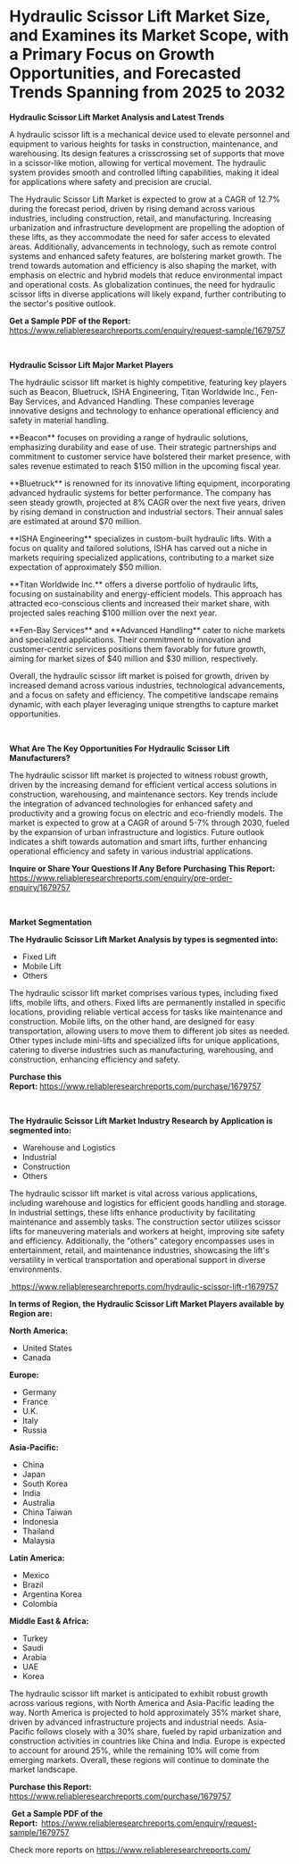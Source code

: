 <p><h1>Hydraulic Scissor Lift Market Size, and Examines its Market Scope, with a Primary Focus on Growth Opportunities, and Forecasted Trends Spanning from 2025 to 2032</h1></p><p><strong>Hydraulic Scissor Lift Market Analysis and Latest Trends</strong></p>
<p><p>A hydraulic scissor lift is a mechanical device used to elevate personnel and equipment to various heights for tasks in construction, maintenance, and warehousing. Its design features a crisscrossing set of supports that move in a scissor-like motion, allowing for vertical movement. The hydraulic system provides smooth and controlled lifting capabilities, making it ideal for applications where safety and precision are crucial.</p><p>The Hydraulic Scissor Lift Market is expected to grow at a CAGR of 12.7% during the forecast period, driven by rising demand across various industries, including construction, retail, and manufacturing. Increasing urbanization and infrastructure development are propelling the adoption of these lifts, as they accommodate the need for safer access to elevated areas. Additionally, advancements in technology, such as remote control systems and enhanced safety features, are bolstering market growth. The trend towards automation and efficiency is also shaping the market, with emphasis on electric and hybrid models that reduce environmental impact and operational costs. As globalization continues, the need for hydraulic scissor lifts in diverse applications will likely expand, further contributing to the sector's positive outlook.</p></p>
<p><strong>Get a Sample PDF of the Report:&nbsp;</strong> <a href="https://www.reliableresearchreports.com/enquiry/request-sample/1679757?utm_campaign=2098&utm_medium=2&utm_source=Github&utm_content=ia&utm_term=17022025&utm_id=hydraulic-scissor-lift">https://www.reliableresearchreports.com/enquiry/request-sample/1679757</a></p>
<p>&nbsp;</p>
<p><strong>Hydraulic Scissor Lift Major Market Players</strong></p>
<p><p>The hydraulic scissor lift market is highly competitive, featuring key players such as Beacon, Bluetruck, ISHA Engineering, Titan Worldwide Inc., Fen-Bay Services, and Advanced Handling. These companies leverage innovative designs and technology to enhance operational efficiency and safety in material handling.</p><p>**Beacon** focuses on providing a range of hydraulic solutions, emphasizing durability and ease of use. Their strategic partnerships and commitment to customer service have bolstered their market presence, with sales revenue estimated to reach $150 million in the upcoming fiscal year.</p><p>**Bluetruck** is renowned for its innovative lifting equipment, incorporating advanced hydraulic systems for better performance. The company has seen steady growth, projected at 8% CAGR over the next five years, driven by rising demand in construction and industrial sectors. Their annual sales are estimated at around $70 million.</p><p>**ISHA Engineering** specializes in custom-built hydraulic lifts. With a focus on quality and tailored solutions, ISHA has carved out a niche in markets requiring specialized applications, contributing to a market size expectation of approximately $50 million.</p><p>**Titan Worldwide Inc.** offers a diverse portfolio of hydraulic lifts, focusing on sustainability and energy-efficient models. This approach has attracted eco-conscious clients and increased their market share, with projected sales reaching $100 million over the next year.</p><p>**Fen-Bay Services** and **Advanced Handling** cater to niche markets and specialized applications. Their commitment to innovation and customer-centric services positions them favorably for future growth, aiming for market sizes of $40 million and $30 million, respectively.</p><p>Overall, the hydraulic scissor lift market is poised for growth, driven by increased demand across various industries, technological advancements, and a focus on safety and efficiency. The competitive landscape remains dynamic, with each player leveraging unique strengths to capture market opportunities.</p></p>
<p>&nbsp;</p>
<p><strong>What Are The Key Opportunities For Hydraulic Scissor Lift Manufacturers?</strong></p>
<p><p>The hydraulic scissor lift market is projected to witness robust growth, driven by the increasing demand for efficient vertical access solutions in construction, warehousing, and maintenance sectors. Key trends include the integration of advanced technologies for enhanced safety and productivity and a growing focus on electric and eco-friendly models. The market is expected to grow at a CAGR of around 5-7% through 2030, fueled by the expansion of urban infrastructure and logistics. Future outlook indicates a shift towards automation and smart lifts, further enhancing operational efficiency and safety in various industrial applications.</p></p>
<p><strong>Inquire or Share Your Questions If Any Before Purchasing This Report:</strong> <a href="https://www.reliableresearchreports.com/enquiry/pre-order-enquiry/1679757?utm_campaign=2098&utm_medium=2&utm_source=Github&utm_content=ia&utm_term=17022025&utm_id=hydraulic-scissor-lift">https://www.reliableresearchreports.com/enquiry/pre-order-enquiry/1679757</a></p>
<p>&nbsp;</p>
<p><strong>Market Segmentation</strong></p>
<p><strong>The Hydraulic Scissor Lift Market Analysis by types is segmented into:</strong></p>
<p><ul><li>Fixed Lift</li><li>Mobile Lift</li><li>Others</li></ul></p>
<p><p>The hydraulic scissor lift market comprises various types, including fixed lifts, mobile lifts, and others. Fixed lifts are permanently installed in specific locations, providing reliable vertical access for tasks like maintenance and construction. Mobile lifts, on the other hand, are designed for easy transportation, allowing users to move them to different job sites as needed. Other types include mini-lifts and specialized lifts for unique applications, catering to diverse industries such as manufacturing, warehousing, and construction, enhancing efficiency and safety.</p></p>
<p><strong>Purchase this Report:&nbsp;</strong><a href="https://www.reliableresearchreports.com/purchase/1679757?utm_campaign=2098&utm_medium=2&utm_source=Github&utm_content=ia&utm_term=17022025&utm_id=hydraulic-scissor-lift">https://www.reliableresearchreports.com/purchase/1679757</a></p>
<p>&nbsp;</p>
<p><strong>The Hydraulic Scissor Lift Market Industry Research by Application is segmented into:</strong></p>
<p><ul><li>Warehouse and Logistics</li><li>Industrial</li><li>Construction</li><li>Others</li></ul></p>
<p><p>The hydraulic scissor lift market is vital across various applications, including warehouse and logistics for efficient goods handling and storage. In industrial settings, these lifts enhance productivity by facilitating maintenance and assembly tasks. The construction sector utilizes scissor lifts for maneuvering materials and workers at height, improving site safety and efficiency. Additionally, the "others" category encompasses uses in entertainment, retail, and maintenance industries, showcasing the lift's versatility in vertical transportation and operational support in diverse environments.</p></p>
<p><a href="https://www.reliableresearchreports.com/hydraulic-scissor-lift-r1679757?utm_campaign=2098&utm_medium=2&utm_source=Github&utm_content=ia&utm_term=17022025&utm_id=hydraulic-scissor-lift">&nbsp;https://www.reliableresearchreports.com/hydraulic-scissor-lift-r1679757</a></p>
<p><strong>In terms of Region, the Hydraulic Scissor Lift Market Players available by Region are:</strong></p>
<p>
    <p> <strong> North America: </strong>
        <ul>
            <li>United States</li>
            <li>Canada</li>
        </ul>
        </p> 
    <p> <strong> Europe: </strong>
        <ul>
            <li>Germany</li>
            <li>France</li>
            <li>U.K.</li>
            <li>Italy</li>
            <li>Russia</li>
        </ul>
        </p> 
    <p> <strong> Asia-Pacific: </strong>
        <ul>
            <li>China</li>
            <li>Japan</li>
            <li>South Korea</li>
            <li>India</li>
            <li>Australia</li>
            <li>China Taiwan</li>
            <li>Indonesia</li>
            <li>Thailand</li>
            <li>Malaysia</li>
        </ul>
        </p> 
    <p> <strong> Latin America: </strong>
        <ul>
            <li>Mexico</li>
            <li>Brazil</li>
            <li>Argentina Korea</li>
            <li>Colombia</li>
        </ul>
        </p> 
    <p> <strong> Middle East & Africa: </strong>
        <ul>
            <li>Turkey</li>
            <li>Saudi</li>
            <li>Arabia</li>
            <li>UAE</li>
            <li>Korea</li>
        </ul>
    </p>
    </p>
<p><p>The hydraulic scissor lift market is anticipated to exhibit robust growth across various regions, with North America and Asia-Pacific leading the way. North America is projected to hold approximately 35% market share, driven by advanced infrastructure projects and industrial needs. Asia-Pacific follows closely with a 30% share, fueled by rapid urbanization and construction activities in countries like China and India. Europe is expected to account for around 25%, while the remaining 10% will come from emerging markets. Overall, these regions will continue to dominate the market landscape.</p></p>
<p><strong>Purchase this Report: </strong><a href="https://www.reliableresearchreports.com/purchase/1679757?utm_campaign=2098&utm_medium=2&utm_source=Github&utm_content=ia&utm_term=17022025&utm_id=hydraulic-scissor-lift">https://www.reliableresearchreports.com/purchase/1679757</a></p>
<p>&nbsp;<strong>Get a Sample PDF of the Report:&nbsp;&nbsp;</strong><a href="https://www.reliableresearchreports.com/enquiry/request-sample/1679757?utm_campaign=2098&utm_medium=2&utm_source=Github&utm_content=ia&utm_term=17022025&utm_id=hydraulic-scissor-lift">https://www.reliableresearchreports.com/enquiry/request-sample/1679757</a></p>
<p><strong></strong></p>
<p>Check more reports on <a href="https://www.reliableresearchreports.com/?utm_campaign=2098&utm_medium=2&utm_source=Github&utm_content=ia&utm_term=17022025&utm_id=hydraulic-scissor-lift">https://www.reliableresearchreports.com/</a></p>
